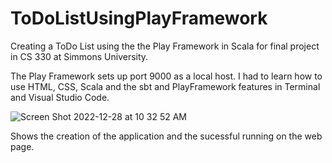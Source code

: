 # ToDoListUsingPlayFramework
Creating a ToDo List using the the Play Framework in Scala for final project in CS 330 at Simmons University.

The Play Framework sets up port 9000 as a local host. I had to learn how to use HTML, CSS, Scala and the sbt and PlayFramework features in Terminal and Visual Studio Code. 

![Screen Shot 2022-12-28 at 10 32 52 AM](https://user-images.githubusercontent.com/113136952/209838310-e78aac96-9d9e-46d4-a752-86fce852d4bc.jpg)

Shows the creation of the application and the sucessful running on the web page. 

